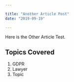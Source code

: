 ```yaml
---

title: "Another Article Post"
date: "2019-09-19"

---
```


Here is the Other Article Test.

## Topics Covered

1. GDPR
2. Lawyer
3. Topic